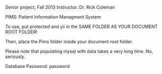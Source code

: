 Senior project, Fall 2013
Instructor: Dr. Rick Coleman

PIMS: Patient Information Managment System

To use, put protected and yii in the SAME FOLDER AS YOUR DOCUMENT ROOT FOLDER!

Then, place the Pims folder inside your document root folder.

Please note that populating mysql with data takes a very long time. No, seriously.

Database Password:
password
